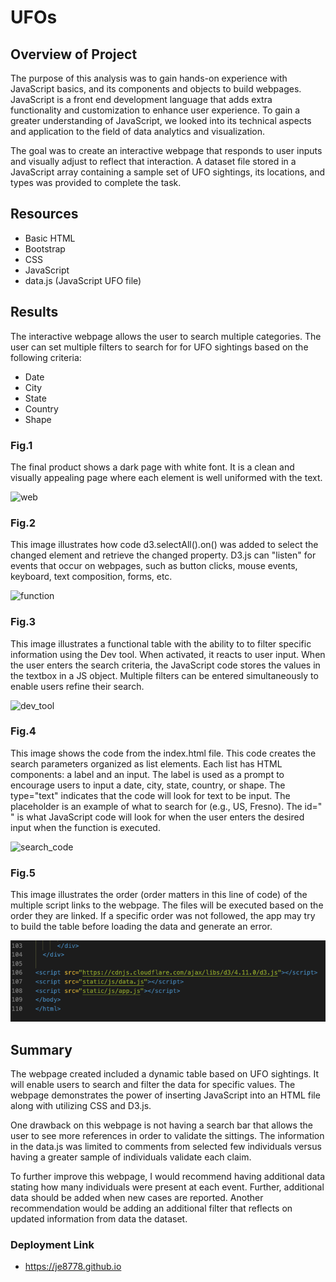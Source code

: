 # UFOs


## Overview of Project

The purpose of this analysis was to gain hands-on experience with JavaScript basics, and its components and objects to build webpages. JavaScript is a front end development language that adds extra functionality and customization to enhance user experience. To gain a greater understanding of JavaScript, we looked into its technical aspects and application to the field of data analytics and visualization.

The goal was to create an interactive webpage that responds to user inputs and visually adjust to reflect that interaction. A dataset file stored in a JavaScript array containing a sample set of UFO sightings, its locations, and types was provided to complete the task.


## Resources

- Basic HTML
- Bootstrap
- CSS
- JavaScript
- data.js (JavaScript UFO file)


## Results

The interactive webpage allows the user to search multiple categories. The user can set multiple filters to search for for UFO sightings based on the following criteria:

- Date
- City
- State
- Country
- Shape



### Fig.1
The final product shows a dark page with white font. It is a clean and visually appealing page where each element is well uniformed with  the text.

![web](https://github.com/je8778/UFOs/blob/main/PNGs/web_pic.png)


### Fig.2
This image illustrates how code d3.selectAll().on() was added to select the changed element and retrieve the changed property. D3.js can "listen" for events that occur on webpages, such as button clicks, mouse events, keyboard, text composition, forms, etc.

![function](https://github.com/je8778/UFOs/blob/main/PNGs/function.png)


### Fig.3
This image illustrates a functional table with the ability to to filter specific information using the Dev tool. When activated, it reacts to user input. When the user enters the search criteria, the JavaScript code stores the values in the textbox in a JS object. Multiple filters can be entered simultaneously to enable users refine their search.

![dev_tool](https://github.com/je8778/UFOs/blob/main/PNGs/dev_tool.png)


### Fig.4
This image shows the code from the index.html file. This code creates the search parameters organized as list elements. Each list has HTML components: a label and an input. The label is used as a prompt to encourage users to input a date, city, state, country, or shape. The type="text" indicates that the code will look for text to be input. The placeholder is an example of what to search for (e.g., US, Fresno). The id=" " is what JavaScript code will look for when the user enters the desired input when the function is executed.

![search_code](https://github.com/je8778/UFOs/blob/main/PNGs/search_code.png)


### Fig.5
This image illustrates the order (order matters in this line of code) of the multiple script links to the webpage. The files will be executed based on the order they are linked. If a specific order was not followed, the app may try to build the table before loading the data and generate an error.

![script.PNG](PNGs/script.png)



## Summary

The webpage created included a dynamic table based on UFO sightings. It will enable users to search and filter the data for specific values. The webpage demonstrates the power of inserting JavaScript into an HTML file along with utilizing CSS and D3.js. 

One drawback on this webpage is not having a search bar that allows the user to see more references in order to validate the sittings. The information in the data.js was limited to comments from selected few individuals versus having a greater sample of individuals validate each claim. 

To further improve this webpage, I would recommend having additional data stating how many individuals were present at each event. Further, additional data should be added when new cases are reported. Another recommendation would be adding an additional filter that reflects on updated information from data the dataset.


### Deployment Link

- https://je8778.github.io
